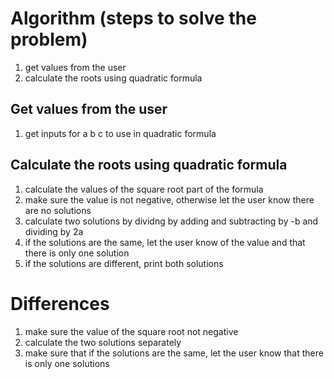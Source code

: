 # Algorithm (steps to solve the problem)
1. get values from the user
2. calculate the roots using quadratic formula

## Get values from the user
1. get inputs for a b c to use in quadratic formula

## Calculate the roots using quadratic formula
1. calculate the values of the square root part of the formula
2. make sure the value is not negative, otherwise let the user know there are no solutions
3. calculate two solutions by dividng by adding and subtracting by -b and dividing by 2a
4. if the solutions are the same, let the user know of the value and that there is only one solution
5. if the solutions are different, print both solutions

# Differences
1. make sure the value of the square root not negative
2. calculate the two solutions separately
3. make sure that if the solutions are the same, let the user know that there is only one solutions